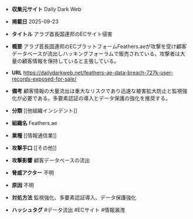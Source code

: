 - **収集元サイト**
Daily Dark Web

- **掲載日**
2025-09-23

- **タイトル**
アラブ首長国連邦のECサイト侵害

- **概要**
アラブ首長国連邦のECプラットフォームFeathers.aeが攻撃を受け顧客データベースが流出しハッキングフォーラムで販売されている。攻撃者は大量の顧客情報を保持していると主張している。

- **URL**
https://dailydarkweb.net/feathers-ae-data-breach-727k-user-records-exposed-for-sale/

- **備考**
顧客情報の大量流出は重大なリスクであり迅速な被害拡大防止と監視強化が必要である。多要素認証の導入とデータ保護の強化を推奨する。

- **分類**
[[他組織インシデント]]

- **組織名**
Feathers.ae

- **業種**
[[情報通信業]]

- **攻撃手口**
[[その他]]

- **攻撃影響**
顧客データベースの流出

- **脅威アクター**
不明

- **原因**
不明

- **対処方法**
監視強化、多要素認証導入、データ保護強化

- **ハッシュタグ**
#データ流出 #ECサイト #情報漏洩
